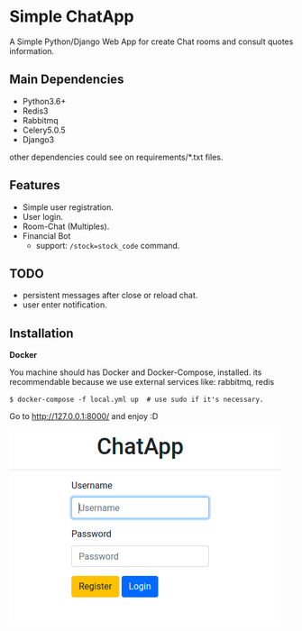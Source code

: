 # Simple ChatApp

A Simple Python/Django Web App for create Chat rooms and consult quotes information.

## Main Dependencies

* Python3.6+
* Redis3
* Rabbitmq
* Celery5.0.5
* Django3 

other dependencies could see on requirements/*.txt files.

## Features

* Simple user registration.
* User login.
* Room-Chat (Multiples).
* Financial Bot
    - support: `/stock=stock_code` command.

## TODO

* persistent messages after close or reload chat.
* user enter notification.

## Installation

**Docker**

You machine should has Docker and Docker-Compose, installed.
its recommendable because we use external services like: rabbitmq, redis

```shell script
$ docker-compose -f local.yml up  # use sudo if it's necessary.
```

Go to http://127.0.0.1:8000/ and enjoy :D

![alt-text](data/initial_page.png)

